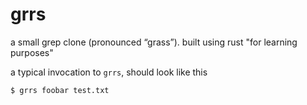 # grrs

a small grep clone (pronounced “grass”). built using rust "for learning purposes"

a typical invocation to `grrs`, should look like this

`$ grrs foobar test.txt`
